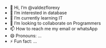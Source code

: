 - 👋 Hi, I’m @valdezflorexy
- 👀 I’m interested in database
- 🌱 I’m currently learning IT
- 💞️ I’m looking to collaborate on Programmers
- 📫 How to reach me my email or whatsApp
- 😄 Pronouns: ...
- ⚡ Fun fact: ...

<!---
valdezflorexy/valdezflorexy is a ✨ special ✨ repository because its `README.md` (this file) appears on your GitHub profile.
You can click the Preview link to take a look at your changes.
--->
